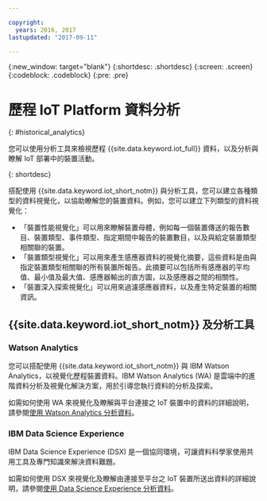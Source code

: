 ```yaml
---

copyright:
  years: 2016, 2017
lastupdated: "2017-09-11"

---
```


{:new_window: target="blank"}
{:shortdesc: .shortdesc}
{:screen: .screen}
{:codeblock: .codeblock}
{:pre: .pre}


# 歷程 IoT Platform 資料分析
{: #historical_analytics}  

您可以使用分析工具來檢視歷程 {{site.data.keyword.iot_full}} 資料，以及分析與瞭解 IoT 部署中的裝置活動。

{: shortdesc}

搭配使用 {{site.data.keyword.iot_short_notm}} 與分析工具，您可以建立各種類型的資料視覺化，以協助瞭解您的裝置資料。例如，您可以建立下列類型的資料視覺化：

 - 「裝置性能視覺化」可以用來瞭解裝置母體，例如每一個裝置傳送的報告數目、裝置類型、事件類型、指定期間中報告的裝置數目，以及與給定裝置類型相關聯的裝置。
 - 「裝置類型視覺化」可以用來產生感應器資料的視覺化摘要，這些資料是由與指定裝置類型相關聯的所有裝置所報告。此摘要可以包括所有感應器的平均值、最小值及最大值、感應器輸出的直方圖，以及感應器之間的相關性。
 - 「裝置深入探索視覺化」可以用來過濾感應器資料，以及產生特定裝置的相關資訊。

## {{site.data.keyword.iot_short_notm}} 及分析工具

### Watson Analytics

您可以搭配使用 {{site.data.keyword.iot_short_notm}} 與 IBM Watson Analytics，以視覺化歷程裝置資料。IBM Watson Analytics (WA) 是雲端中的進階資料分析及視覺化解決方案，用於引導您執行資料的分析及探索。
 
如需如何使用 WA 來視覺化及瞭解與平台連接之 IoT 裝置中的資料的詳細說明，請參閱[使用 Watson Analytics 分析資料](analyzing_with_WA.html)。
 
### IBM Data Science Experience

IBM Data Science Experience (DSX) 是一個協同環境，可讓資料科學家使用共用工具及專門知識來解決資料難題。 

如需如何使用 DSX 來視覺化及瞭解由連接至平台之 IoT 裝置所送出資料的詳細說明，請參閱[使用 Data Science Experience 分析資料](analyzing_with_DSX.html)。
